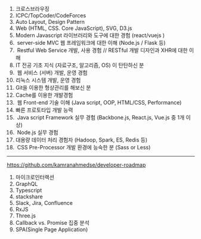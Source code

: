 1. 크로스브라우징  
2. ICPC/TopCoder/CodeForces  
3. Auto Layout, Design Pattern  
4. Web (HTML, CSS. Core JavaScript), SVG, D3.js  
5. Modern Javascript 라이브러리와 도구에 대한 경험 (react/vuejs )  
6.  server-side MVC 웹 프레임워크에 대한 이해 (Node.js / Flask 등)  
7.  Restful Web Service 개발, 사용 경험 // RESTful 개발 디자인과 XHR에 대한 이해  
8. IT 전공 기초 지식 (자료구조, 알고리즘, OS) 이 탄탄하신 분  
9.  웹 서비스 (서버) 개발, 운영 경험  
10. 리눅스 시스템 개발, 운영 경험  
11. Git을 이용한 형상관리를 해보신 분  
12. Cache를 이용한 개발경험  
13.  웹 Front-end 기술 이해 (Java script, OOP, HTML/CSS, Performance)  
14. 빠른 프로토타입 개발 능력  
15.  Java script Framework 실무 경험 (Backbone.js, React.js, Vue.js 중 1개 이상)  
16.  Node.js 실무 경험  
17. 대용량 데이터 처리 경험자 (Hadoop, Spark, ES, Redis 등)  
18.  CSS Pre-Processor 개발 환경에 능숙한 분 (Sass or Less)  


- - -
https://github.com/kamranahmedse/developer-roadmap  

1. 마이크로인터랙션  
2. GraphQL  
3. Typescript  
4. stackshare  
5. Slack, Jira, Confluence  
6. RxJS  
7. Three.js  
8. Callback vs. Promise 집중 분석  
9. SPA(Single Page Application)  


